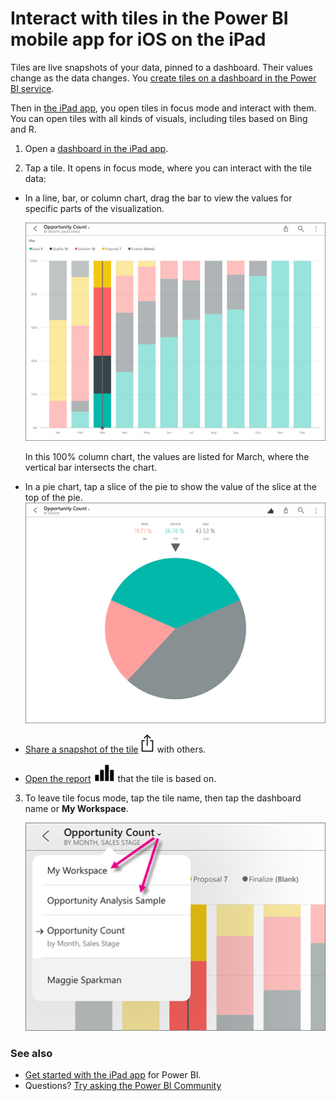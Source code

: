 <properties 
   pageTitle="Interact with tiles in the Power BI mobile app on the iPad"
   description="You create tiles on a dashboard in the Power BI service. Read about opening tiles and interacting with them in the Power BI mobile app for iOS on the iPad."
   services="powerbi" 
   documentationCenter="" 
   authors="maggiesMSFT" 
   manager="erikre" 
   backup=""
   editor=""
   tags=""
   qualityFocus="no"
   qualityDate=""/>
 
<tags
   ms.service="powerbi"
   ms.devlang="NA"
   ms.topic="article"
   ms.tgt_pltfrm="NA"
   ms.workload="powerbi"
   ms.date="10/11/2016"
   ms.author="maggies"/>

# Interact with tiles in the Power BI mobile app for iOS on the iPad

Tiles are live snapshots of your data, pinned to a dashboard. Their values change as the data changes. You [create tiles on a dashboard in the Power BI service](powerbi-service-dashboard-tiles.md).

Then in [the iPad app](http://go.microsoft.com/fwlink/?LinkId=522062), you open tiles in focus mode and interact with them. You can open tiles with all kinds of visuals, including tiles based on Bing and R.

1.  Open a [dashboard in the iPad app](powerbi-mobile-dashboards-on-the-ipad-app.md).

2.  Tap a tile. It opens in focus mode, where you can interact with the tile data:

   -   In a line, bar, or column chart, drag the bar to view the values for specific parts of the visualization.  

         ![](media/powerbi-mobile-tiles-in-the-ipad-app/power-bi-ipad-tile.png)

        In this 100% column chart, the values are listed for March, where the vertical bar intersects the chart.

  -   In a pie chart, tap a slice of the pie to show the value of the slice at the top of the pie.  
      ![](media/powerbi-mobile-tiles-in-the-ipad-app/power-bi-ipad-tile-pie.png)

  -   [Share a snapshot of the tile](powerbi-mobile-share-dashboards-from-the-ipad-app.md) ![](media/powerbi-mobile-tiles-in-the-ipad-app/power-bi-ipad-share-tile.png) with others.

  -   [Open the report](powerbi-mobile-reports-on-the-ipad-app.md) ![](media/powerbi-mobile-tiles-in-the-ipad-app/power-bi-ipad-open-report-icon.png) that the tile is based on.

3. To leave tile focus mode, tap the tile name, then tap the dashboard name or **My Workspace**.

    ![](media/powerbi-mobile-tiles-in-the-ipad-app/power-bi-ipad-tile-breadcrumb.png)


### See also
-  [Get started with the iPad app](powerbi-mobile-iphone-app-get-started.md) for Power BI.
- Questions? [Try asking the Power BI Community](http://community.powerbi.com/)
